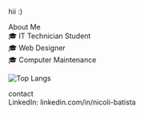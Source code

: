 hii :) 

About Me <br>
🎓 IT Technician Student <br>
🎓 Web Designer <br>
🎓 Computer Maintenance <br>

 
![Top Langs](https://github-readme-stats.vercel.app/api/top-langs/?username=nic0libatista&layout=compact&theme=dracula)

contact <br>
LinkedIn: linkedin.com/in/nicoli-batista


<!---
Nic0libatista/Nic0libatista is a ✨ special ✨ repository because its `README.md` (this file) appears on your GitHub profile.
You can click the Preview link to take a look at your changes.
--->
